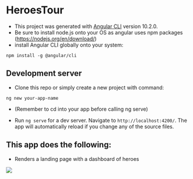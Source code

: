 # HeroesTour

- This project was generated with [Angular CLI](https://github.com/angular/angular-cli) version 10.2.0.
- Be sure to install node.js onto your OS as angular uses npm packages (https://nodejs.org/en/download/)
- install Angular CLI globally onto your system:

`npm install -g @angular/cli`

## Development server

- Clone this repo or simply create a new project with command:

`ng new your-app-name`

- (Remember to cd into your app before calling ng serve)

- Run `ng serve` for a dev server. Navigate to `http://localhost:4200/`. The app will automatically reload if you change any of the source files.

## This app does the following:

- Renders a landing page with a dashboard of heroes

<img src='./public/stylesheets/imgs/dashboard.png'>

